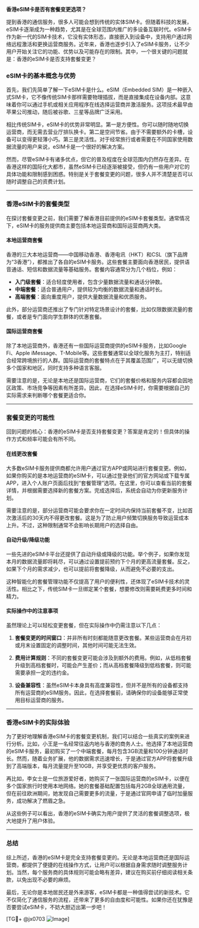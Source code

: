 **香港eSIM卡是否有套餐变更选项？**

提到香港的通信服务，很多人可能会想到传统的实体SIM卡。但随着科技的发展，eSIM卡逐渐成为一种趋势，尤其是在全球范围内推广的多设备互联时代。eSIM卡作为新一代的SIM卡技术，它没有实体形态，直接嵌入到设备中，支持用户通过网络远程激活和更换运营商服务。近年来，香港也逐步引入了eSIM卡服务，让不少用户开始关注它的功能、优势以及可能存在的限制。其中，一个很关键的问题就是：香港的eSIM卡是否支持套餐变更？

### eSIM卡的基本概念与优势

首先，我们先简单了解一下eSIM卡是什么。eSIM（Embedded SIM）是一种嵌入式SIM卡，它不像传统SIM卡那样需要物理插拔，而是直接集成在设备内部。这意味着你可以通过手机或相关应用程序在线选择运营商并激活服务。这项技术最早由苹果公司推动，随后被谷歌、三星等品牌广泛采用。

相比传统SIM卡，eSIM卡的优势非常明显。第一是方便性。你可以随时随地切换运营商，而无需去营业厅排队换卡。第二是空间节省。由于不需要额外的卡槽，设备可以变得更轻薄小巧。第三是灵活性。对于经常旅行或者需要在不同国家使用数据流量的用户来说，eSIM卡是一个很好的解决方案。

然而，尽管eSIM卡有诸多优点，但它的普及程度在全球范围内仍然存在差异。在香港这样的国际化大都市，虽然eSIM卡已经逐渐被接受，但仍有一些用户对它的具体功能和限制感到困惑。特别是关于套餐变更的问题，很多人并不清楚是否可以随时调整自己的资费计划。

---

### 香港eSIM卡的套餐类型

在探讨套餐变更之前，我们需要了解香港目前提供的eSIM卡套餐类型。通常情况下，eSIM卡的服务提供商主要包括本地运营商和国际运营商两大类。

#### 本地运营商套餐
香港的三大本地运营商——中国移动香港、香港电讯（HKT）和CSL（旗下品牌为“3香港”），都推出了各自的eSIM卡服务。这些套餐主要面向香港居民，提供语音通话、短信和数据流量等基础服务。套餐内容通常分为几个档位，例如：

- **入门级套餐**：适合轻度使用者，包含少量数据流量和通话分钟数。
- **中端套餐**：适合普通用户，提供较为均衡的数据流量和通话时长。
- **高端套餐**：面向重度用户，提供大量数据流量和优质服务。

此外，部分运营商还推出了专门针对特定场景设计的套餐，比如仅限数据流量的套餐，或者是专门面向学生群体的优惠套餐。

#### 国际运营商套餐
除了本地运营商外，香港还有一些国际运营商提供的eSIM卡服务，比如Google Fi、Apple iMessage、T-Mobile等。这些套餐通常以全球化服务为主打，特别适合经常跨境旅行的人群。国际运营商的套餐特点在于其覆盖范围广，可以无缝切换多个国家和地区，同时支持多种语言客服。

需要注意的是，无论是本地还是国际运营商，它们的套餐价格和服务内容都会因地区政策、市场竞争等因素有所差异。因此，在选择eSIM卡时，你需要根据自己的实际需求来判断哪个套餐更适合你。

---

### 套餐变更的可能性

回到问题的核心：香港的eSIM卡是否支持套餐变更？答案是肯定的！但具体的操作方式和频率可能会有所不同。

#### 在线更改套餐
大多数eSIM卡服务提供商都允许用户通过官方APP或网站进行套餐变更。例如，如果你购买的是本地运营商的eSIM卡，可以通过登录他们的官方网站或下载专属APP，进入个人账户页面后找到“套餐管理”选项。在这里，你可以查看当前的套餐详情，并根据需要选择新的套餐方案。完成选择后，系统会自动为你更新服务计划。

需要注意的是，部分运营商可能会要求你在一定时间内保持当前套餐不变，比如首次激活后的30天内不得更改套餐。这是为了防止用户频繁切换服务导致运营成本上升。不过，这种限制通常不会影响长期用户的选择自由。

#### 自动升级/降级功能
一些先进的eSIM卡平台还提供了自动升级或降级的功能。举个例子，如果你发现本月的数据流量即将耗尽，可以通过设置提前预约下个月的更高流量套餐。反之，如果下个月的需求减少，也可以提前将套餐降级，从而避免不必要的支出。

这种智能化的套餐管理功能不仅提高了用户的便利性，还体现了eSIM卡技术的灵活性。相比之下，传统SIM卡一旦绑定某个套餐，想要修改则需要耗费更多时间和精力。

#### 实际操作中的注意事项
虽然理论上可以轻松变更套餐，但在实际操作中仍需注意以下几点：

1. **套餐变更的时间窗口**：并非所有时刻都能随意更改套餐。某些运营商会在月初或月末设置固定的调整时间，其他时间可能无法生效。
   
2. **费用计算规则**：不同的套餐变更可能会涉及到额外的费用。例如，从低档套餐升级到高档套餐时，可能会产生差价；而从高档套餐降级到低档套餐，则可能需要承担一定的违约金。

3. **设备兼容性**：虽然eSIM卡本身具有高度兼容性，但并不是所有的设备都支持所有运营商的eSIM服务。因此，在选择套餐前，请确保你的设备能够正常使用目标运营商的服务。

---

### 香港eSIM卡的实际体验

为了更好地理解香港eSIM卡的套餐变更机制，我们可以结合一些真实的案例来进行分析。比如，小王是一名经常往返内地与香港的商务人士。他选择了本地运营商的eSIM卡服务，最初购买了一个中端套餐，每月包含3GB流量和100分钟通话时长。然而，随着业务扩展，他的数据需求迅速增长，于是通过官方APP将套餐升级到了高端版本，每月流量提升至10GB，并享受更优质的客户服务。

再比如，李女士是一位旅游爱好者，她购买了一张国际运营商的eSIM卡，以便在多个国家旅行时使用本地网络。她的套餐基础配置包括每月2GB全球通用流量，但在前往欧洲期间，她发现自己需要更多的流量，于是通过官网申请了临时加量服务，成功解决了燃眉之急。

从这些例子可以看出，香港的eSIM卡确实为用户提供了灵活的套餐调整选项，极大地提升了用户体验。

---

### 总结

综上所述，香港的eSIM卡是完全支持套餐变更的。无论是本地运营商还是国际运营商，都提供了便捷的在线操作方式，让用户可以根据自身需求随时调整服务计划。当然，每个服务商的具体规则可能会略有差异，建议在购买前仔细阅读相关条款，以免出现不必要的麻烦。

最后，无论你是本地居民还是外来游客，eSIM卡都是一种值得尝试的新技术。它不仅简化了通信服务的流程，还带来了更多的自由度和可能性。如果你还在犹豫是否要尝试eSIM卡，不妨大胆迈出第一步吧！

[TG💪+ @jx0703 ![Image](https://github.com/user-attachments/assets/dbca1d08-cadb-493c-b0ec-ad6f7a83f270)]